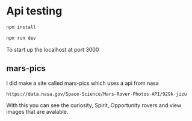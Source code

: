 # Api testing

```sh
npm install
```

```sh
npm run dev
```

To start up the localhost at port 3000

## mars-pics

I did make a site called mars-pics which uses a api from nasa 

`https://data.nasa.gov/Space-Science/Mars-Rover-Photos-API/929k-jizu`

With this you can see the curiosity, Spirit, Opportunity rovers and view images that are avalable.
